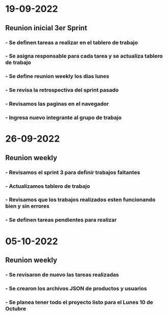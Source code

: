 # 19-09-2022 
## Reunion inicial 3er Sprint

### - Se definen tareas a realizar en el tablero de trabajo 
### - Se asigna responsable para cada tarea y se actualiza tablero de trabajo 
### - Se define reunion weekly los dias lunes 
### - Se revisa la retrospectiva del sprint pasado 
### - Revisamos las paginas en el navegador 
### - Ingresa nuevo integrante al grupo de trabajo 


# 26-09-2022
## Reunion weekly 

### - Revisamos el sprint 3 para definir trabajos faltantes 
### - Actualizamos tablero de trabajo 
### - Revisamos que los trabajos realizados esten funcionando bien y sin errores 
### - Se definen tareas pendientes para realizar 


# 05-10-2022
## Reunion weekly 

### - Se revisaron de nuevo las tareas realizadas 
### - Se  crearon los archivos JSON de productos y usuarios
### - Se planea tener todo el proyecto listo para el Lunes 10 de Octubre
